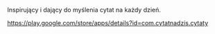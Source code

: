 Inspirujący i dający do myślenia cytat na każdy dzień.

https://play.google.com/store/apps/details?id=com.cytatnadzis.cytaty
